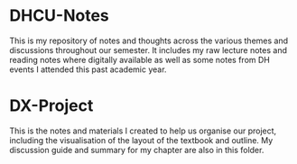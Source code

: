 # DHCU-Notes
This is my repository of notes and thoughts across the various themes and discussions throughout our semester. It includes my raw lecture notes and reading notes where digitally available as well as some notes from DH events I attended this past academic year. 

# DX-Project
This is the notes and materials I created to help us organise our project, including the visualisation of the layout of the textbook and outline. My discussion guide and summary for my chapter are also in this folder.
